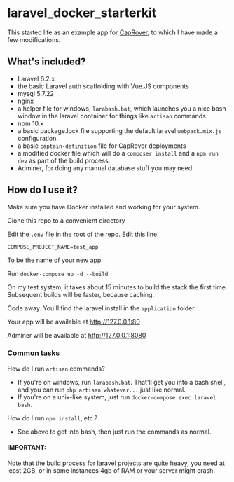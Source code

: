 # laravel_docker_starterkit

This started life as an example app for [CapRover](https://github.com/caprover/caprover), to which I have made a few modifications.

## What's included?

- Laravel 6.2.x
- the basic Laravel auth scaffolding with Vue.JS components
- mysql 5.7.22
- nginx
- a helper file for windows, `larabash.bat`, which launches you a nice bash window in the laravel container for things like `artisan` commands.
- npm 10.x
- a basic package.lock file supporting the default laravel `webpack.mix.js` configuration.
- a basic `captain-definition` file for CapRover deployments
- a modified docker file which will do a `composer install` and a `npm run dev` as part of the build process.
- Adminer, for doing any manual database stuff you may need.

## How do I use it?

Make sure you have Docker installed and working for your system.

Clone this repo to a convenient directory

Edit the `.env` file in the root of the repo.  Edit this line:
```
COMPOSE_PROJECT_NAME=test_app
```
To be the name of your new app.

Run `docker-compose up -d --build`

On my test system, it takes about 15 minutes to build the stack the first time.  Subsequent builds will be faster, because caching.

Code away.  You'll find the laravel install in the `application` folder.

Your app will be available at http://127.0.0.1:80

Adminer will be available at http://127.0.0.1:8080

### Common tasks

How do I run `artisan` commands?
- If you're on windows, run `larabash.bat`.  That'll get you into a bash shell, and you can run `php artisan whatever...` just like normal.
- If you're on a unix-like system, just run `docker-compose exec laravel bash`.

How do I run `npm install`, etc.?
- See above to get into bash, then just run the commands as normal.


#### IMPORTANT:
Note that the build process for laravel projects are quite heavy, you need at least 2GB, or in some instances 4gb of RAM or your server might crash.


